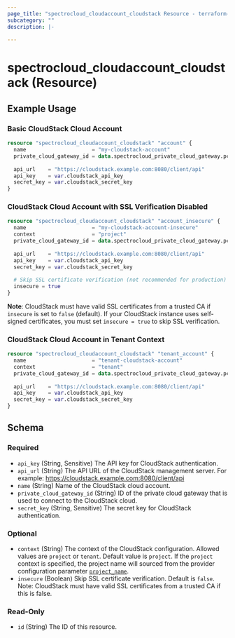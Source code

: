 ```yaml
---
page_title: "spectrocloud_cloudaccount_cloudstack Resource - terraform-provider-spectrocloud"
subcategory: ""
description: |-
  
---
```


# spectrocloud_cloudaccount_cloudstack (Resource)



## Example Usage

### Basic CloudStack Cloud Account

```terraform
resource "spectrocloud_cloudaccount_cloudstack" "account" {
  name                     = "my-cloudstack-account"
  private_cloud_gateway_id = data.spectrocloud_private_cloud_gateway.pcg.id
  
  api_url    = "https://cloudstack.example.com:8080/client/api"
  api_key    = var.cloudstack_api_key
  secret_key = var.cloudstack_secret_key
}
```

### CloudStack Cloud Account with SSL Verification Disabled

```terraform
resource "spectrocloud_cloudaccount_cloudstack" "account_insecure" {
  name                     = "my-cloudstack-account-insecure"
  context                  = "project"
  private_cloud_gateway_id = data.spectrocloud_private_cloud_gateway.pcg.id
  
  api_url    = "https://cloudstack.example.com:8080/client/api"
  api_key    = var.cloudstack_api_key
  secret_key = var.cloudstack_secret_key
  
  # Skip SSL certificate verification (not recommended for production)
  insecure = true
}
```

**Note**: CloudStack must have valid SSL certificates from a trusted CA if `insecure` is set to `false` (default). If your CloudStack instance uses self-signed certificates, you must set `insecure = true` to skip SSL verification.

### CloudStack Cloud Account in Tenant Context

```terraform
resource "spectrocloud_cloudaccount_cloudstack" "tenant_account" {
  name                     = "tenant-cloudstack-account"
  context                  = "tenant"
  private_cloud_gateway_id = data.spectrocloud_private_cloud_gateway.pcg.id
  
  api_url    = "https://cloudstack.example.com:8080/client/api"
  api_key    = var.cloudstack_api_key
  secret_key = var.cloudstack_secret_key
}
```

<!-- schema generated by tfplugindocs -->
## Schema

### Required

- `api_key` (String, Sensitive) The API key for CloudStack authentication.
- `api_url` (String) The API URL of the CloudStack management server. For example: https://cloudstack.example.com:8080/client/api
- `name` (String) Name of the CloudStack cloud account.
- `private_cloud_gateway_id` (String) ID of the private cloud gateway that is used to connect to the CloudStack cloud.
- `secret_key` (String, Sensitive) The secret key for CloudStack authentication.

### Optional

- `context` (String) The context of the CloudStack configuration. Allowed values are `project` or `tenant`. Default value is `project`. If  the `project` context is specified, the project name will sourced from the provider configuration parameter [`project_name`](https://registry.terraform.io/providers/spectrocloud/spectrocloud/latest/docs#schema).
- `insecure` (Boolean) Skip SSL certificate verification. Default is `false`. Note: CloudStack must have valid SSL certificates from a trusted CA if this is false.

### Read-Only

- `id` (String) The ID of this resource.

